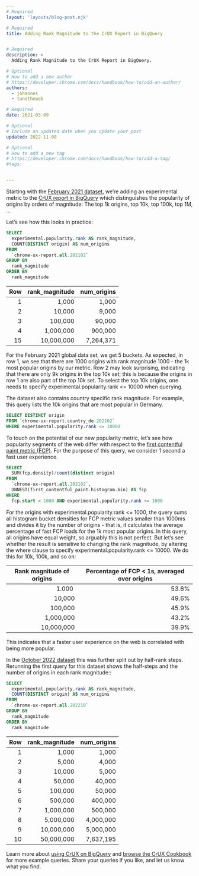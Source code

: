 ```yaml
---
# Required
layout: 'layouts/blog-post.njk'

# Required
title: Adding Rank Magnitude to the CrUX Report in BigQuery


# Required
description: >
  Adding Rank Magnitude to the CrUX Report in BigQuery.

# Optional
# How to add a new author
# https://developer.chrome.com/docs/handbook/how-to/add-an-author/
authors:
  - johannes
  - tunetheweb

# Required
date: 2021-03-09

# Optional
# Include an updated date when you update your post
updated: 2022-11-08

# Optional
# How to add a new tag
# https://developer.chrome.com/docs/handbook/how-to/add-a-tag/
#tags:


---
```


Starting with the [February 2021 dataset](/docs/crux/release-notes/#202101), we’re adding an experimental metric to the [CrUX report in BigQuery](/docs/crux/bigquery/) which distinguishes the popularity of origins by orders of magnitude: The top 1k origins, top 10k, top 100k, top 1M, ...

Let’s see how this looks in practice:

```sql
SELECT
  experimental.popularity.rank AS rank_magnitude,
  COUNT(DISTINCT origin) AS num_origins
FROM
  `chrome-ux-report.all.202102`
GROUP BY
  rank_magnitude
ORDER BY
  rank_magnitude
```


<table>
  <thead>
    <tr>
      <th>Row</th>
      <th>rank_magnitude</th>
      <th>num_origins</th>
    </tr>
  </thead>
  <tbody>
    <tr>
      <td style="text-align: right;">1</td>
      <td style="text-align: right;">1,000</td>
      <td style="text-align: right;">1,000</td>
    </tr>
    <tr>
      <td style="text-align: right;">2</td>
      <td style="text-align: right;">10,000</td>
      <td style="text-align: right;">9,000</td>
    </tr>
    <tr>
      <td style="text-align: right;">3</td>
      <td style="text-align: right;">100,000</td>
      <td style="text-align: right;">90,000</td>
    </tr>
    <tr>
      <td style="text-align: right;">4</td>
      <td style="text-align: right;">1,000,000</td>
      <td style="text-align: right;">900,000</td>
    </tr>
    <tr>
      <td style="text-align: right;">15</td>
      <td style="text-align: right;">10,000,000</td>
      <td style="text-align: right;">7,264,371</td>
    </tr>
  </tbody>
</table>

For the February 2021 global data set, we get 5 buckets. As expected, in row 1,
we see that there are 1000 origins with rank magnitude 1000 - the 1k most
popular origins by our metric. Row 2 may look surprising, indicating that there
are only 9k origins in the top 10k set; this is because the origins in row 1 are
also part of the top 10k set. To select the top 10k origins, one needs to
specify experimental.popularity.rank <= 10000 when querying.

The dataset also contains country specific rank magnitude. For example, this
query lists the 10k origins that are most popular in Germany.


```sql
SELECT DISTINCT origin
FROM `chrome-ux-report.country_de.202102`
WHERE experimental.popularity.rank <= 10000
```

To touch on the potential of our new popularity metric, let’s see how popularity
segments of the web differ with respect to the [first contentful paint metric
(FCP)](https://web.dev/first-contentful-paint/). For the purpose of this query,
we consider 1 second a fast user experience.

```sql
SELECT
  SUM(fcp.density)/count(distinct origin)
FROM
  `chrome-ux-report.all.202102`,
  UNNEST(first_contentful_paint.histogram.bin) AS fcp
WHERE
  fcp.start < 1000 AND experimental.popularity.rank <= 1000
```

For the origins with experimental.popularity.rank <= 1000, the query sums all
histogram bucket densities for FCP metric values smaller than 1000ms and divides
it by the number of origins - that is, it calculates the average percentage of
fast FCP loads for the 1k most popular origins. In this query, all origins have
equal weight, so arguably this is not perfect. But let’s see whether the result
is sensitive to changing the rank magnitude, by altering the where clause to
specify experimental.popularity.rank <= 10000. We do this for 10k, 100k, and so
on:

<table>
  <thead>
    <tr>
      <th>Rank magnitude of origins</th>
      <th>Percentage of FCP < 1s, averaged over origins</th>
    </tr>
  </thead>
  <tbody>
    <tr>
      <td style="text-align: right;">1.000 </td>
      <td style="text-align: right;">53.6%</td>
    </tr>
    <tr>
      <td style="text-align: right;">10,000</td>
      <td style="text-align: right;">49.6%</td>
    </tr>
    <tr>
      <td style="text-align: right;">100,000</td>
      <td style="text-align: right;">45.9%</td>
    </tr>
    <tr>
      <td style="text-align: right;">1,000,000 </td>
      <td style="text-align: right;">43.2% </td>
    </tr>
    <tr>
      <td style="text-align: right;">10,000,000</td>
      <td style="text-align: right;">39.9%</td>
    </tr>
  </tbody>
</table>

This indicates that a faster user experience on the web is correlated with being more popular.

In the [October 2022 dataset](/docs/crux/release-notes/#202210) this was further split out by half-rank steps. Rerunning the first query for this dataset shows the half-steps and the number of origins in each rank magnitude::

```sql
SELECT
  experimental.popularity.rank AS rank_magnitude,
  COUNT(DISTINCT origin) AS num_origins
FROM
  `chrome-ux-report.all.202210`
GROUP BY
  rank_magnitude
ORDER BY
  rank_magnitude
```

<table>
  <thead>
    <tr>
      <th>Row</th>
      <th>rank_magnitude</th>
      <th>num_origins</th>
    </tr>
  </thead>
  <tbody>
    <tr>
      <td style="text-align: right;">1</td>
      <td style="text-align: right;">1,000</td>
      <td style="text-align: right;">1,000</td>
    </tr>
    <tr>
      <td style="text-align: right;">2</td>
      <td style="text-align: right;">5,000</td>
      <td style="text-align: right;">4,000</td>
    </tr>
    <tr>
      <td style="text-align: right;">3</td>
      <td style="text-align: right;">10,000</td>
      <td style="text-align: right;">5,000</td>
    </tr>
    <tr>
      <td style="text-align: right;">4</td>
      <td style="text-align: right;">50,000</td>
      <td style="text-align: right;">40,000</td>
    </tr>
    <tr>
      <td style="text-align: right;">5</td>
      <td style="text-align: right;">100,000</td>
      <td style="text-align: right;">50,000</td>
    </tr>
    <tr>
      <td style="text-align: right;">6</td>
      <td style="text-align: right;">500,000</td>
      <td style="text-align: right;">400,000</td>
    </tr>
    <tr>
      <td style="text-align: right;">7</td>
      <td style="text-align: right;">1,000,000</td>
      <td style="text-align: right;">500,000</td>
    </tr>
    <tr>
      <td style="text-align: right;">8</td>
      <td style="text-align: right;">5,000,000</td>
      <td style="text-align: right;">4,000,000</td>
    </tr>
    <tr>
      <td style="text-align: right;">9</td>
      <td style="text-align: right;">10,000,000</td>
      <td style="text-align: right;">5,000,000</td>
    </tr>
    <tr>
      <td style="text-align: right;">10</td>
      <td style="text-align: right;">50,000,000</td>
      <td style="text-align: right;">7,637,195</td>
    </tr>
  </tbody>
</table>


Learn more about [using CrUX on BigQuery](https://developer.chrome.com/docs/crux/bigquery/) and [browse the CrUX Cookbook](https://github.com/GoogleChrome/CrUX/tree/main/sql) for more example queries. Share your queries if you like, and let us know what you find.

